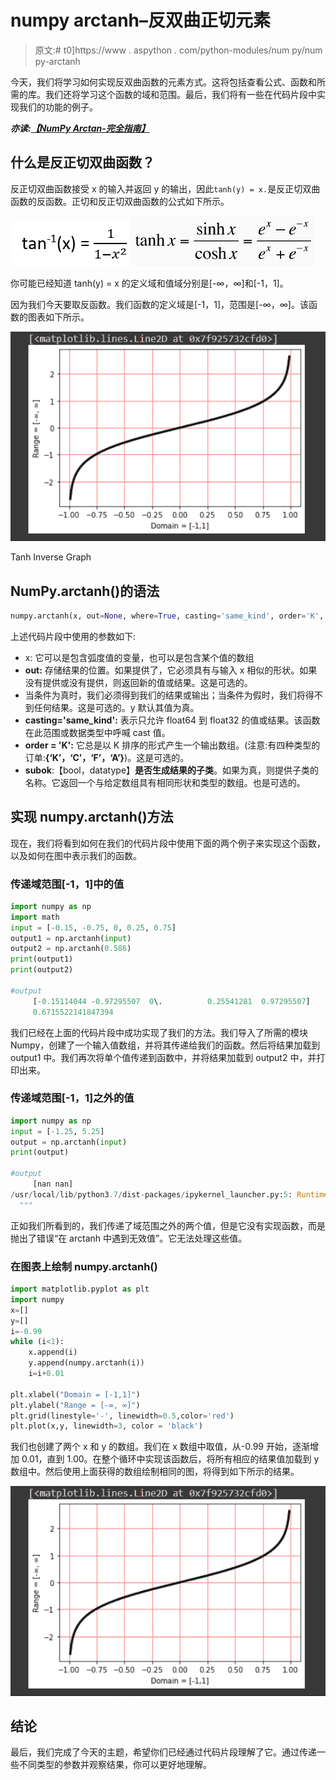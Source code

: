 # numpy arctanh–反双曲正切元素

> 原文:# t0]https://www . aspython . com/python-modules/num py/num py-arctanh

今天，我们将学习如何实现反双曲函数的元素方式。这将包括查看公式、函数和所需的库。我们还将学习这个函数的域和范围。最后，我们将有一些在代码片段中实现我们的功能的例子。

***亦读:[【NumPy Arctan-完全指南】](https://www.askpython.com/python-modules/numpy/numpy-arctan)***

## 什么是反正切双曲函数？

反正切双曲函数接受 x 的输入并返回 y 的输出，因此`tanh(y) = x.`是反正切双曲函数的反函数。正切和反正切双曲函数的公式如下所示。

![Tan Inverse Hyperbolic](img/deb89747ec56d2147f83abad4827bdb0.png)![Tanh X 4](img/bbab86afade8ae74a7488dec9f4051cd.png)

你可能已经知道 tanh(y) = x 的定义域和值域分别是[-∞，∞]和[-1，1]。

因为我们今天要取反函数。我们函数的定义域是[-1，1]，范围是[-∞，∞]。该函数的图表如下所示。

![Tanh Inverse Graph](img/beff3603ed0800617a7ec6fd43868629.png)

Tanh Inverse Graph

## NumPy.arctanh()的语法

```py
numpy.arctanh(x, out=None, where=True, casting='same_kind', order='K', subok : [bool, datatype])

```

上述代码片段中使用的参数如下:

*   x: 它可以是包含弧度值的变量，也可以是包含某个值的数组
*   **out:** 存储结果的位置。如果提供了，它必须具有与输入 x 相似的形状。如果没有提供或没有提供，则返回新的值或结果。这是可选的。
*   当条件为真时，我们必须得到我们的结果或输出；当条件为假时，我们将得不到任何结果。这是可选的。y 默认其值为真。
*   **casting='same_kind':** 表示只允许 float64 到 float32 的值或结果。该函数在此范围或数据类型中呼喊 cast 值。
*   **order = 'K':** 它总是以 K 排序的形式产生一个输出数组。(注意:有四种类型的订单:**{‘K’，‘C’，‘F’，‘A’}**)。这是可选的。
*   **subok**:【bool，datatype】**是否生成结果的子类**。如果为真，则提供子类的名称。它返回一个与给定数组具有相同形状和类型的数组。也是可选的。

## 实现 numpy.arctanh()方法

现在，我们将看到如何在我们的代码片段中使用下面的两个例子来实现这个函数，以及如何在图中表示我们的函数。

### 传递域范围[-1，1]中的值

```py
import numpy as np
import math
input = [-0.15, -0.75, 0, 0.25, 0.75]  
output1 = np.arctanh(input)
output2 = np.arctanh(0.586)
print(output1)
print(output2)

#output
     [-0.15114044 -0.97295507  0\.          0.25541281  0.97295507]
     0.6715522141847394

```

我们已经在上面的代码片段中成功实现了我们的方法。我们导入了所需的模块 Numpy，创建了一个输入值数组，并将其传递给我们的函数。然后将结果加载到 output1 中。我们再次将单个值传递到函数中，并将结果加载到 output2 中，并打印出来。

### 传递域范围[-1，1]之外的值

```py
import numpy as np
input = [-1.25, 5.25]  
output = np.arctanh(input)
print(output)

#output
     [nan nan]
/usr/local/lib/python3.7/dist-packages/ipykernel_launcher.py:5: RuntimeWarning: invalid value encountered in arctanh
  """

```

正如我们所看到的，我们传递了域范围之外的两个值，但是它没有实现函数，而是抛出了错误“在 arctanh 中遇到无效值”。它无法处理这些值。

### 在图表上绘制 numpy.arctanh()

```py
import matplotlib.pyplot as plt
import numpy
x=[]
y=[]
i=-0.99
while (i<1):
    x.append(i)
    y.append(numpy.arctanh(i))
    i=i+0.01

plt.xlabel("Domain = [-1,1]")
plt.ylabel("Range = [-∞, ∞]")
plt.grid(linestyle='-', linewidth=0.5,color='red')
plt.plot(x,y, linewidth=3, color = 'black')

```

我们也创建了两个 x 和 y 的数组。我们在 x 数组中取值，从-0.99 开始，逐渐增加 0.01，直到 1.00。在整个循环中实现该函数后，将所有相应的结果值加载到 y 数组中。然后使用上面获得的数组绘制相同的图，将得到如下所示的结果。

![](img/beff3603ed0800617a7ec6fd43868629.png)

## 结论

最后，我们完成了今天的主题，希望你们已经通过代码片段理解了它。通过传递一些不同类型的参数并观察结果，你可以更好地理解。